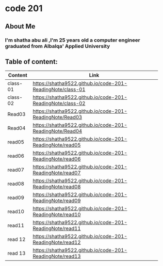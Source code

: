 # code 201
## About Me
### I'm shatha abu ali ,I'm 25 years old a computer engineer graduated from Albalqa' Applied University

##  Table of content:

| Content | Link |
| ------------- | ------------- |
| class-01 | https://shatha9522.github.io/code-201-ReadingNote/class-01 |
| class-02 | https://shatha9522.github.io/code-201-ReadingNote/class-02 |
| Read03 | https://shatha9522.github.io/code-201-ReadingNote/Read03 |
| Read04 |https://shatha9522.github.io/code-201-ReadingNote/Read04 |
| read05 | https://shatha9522.github.io/code-201-ReadingNote/read05 |
| read06 | https://shatha9522.github.io/code-201-ReadingNote/read06 |
| read07 | https://shatha9522.github.io/code-201-ReadingNote/read07 |
| read08 | https://shatha9522.github.io/code-201-ReadingNote/read08 |
| read09 | https://shatha9522.github.io/code-201-ReadingNote/read09 |
| read10 | https://shatha9522.github.io/code-201-ReadingNote/read10 |
| read11 | https://shatha9522.github.io/code-201-ReadingNote/read11 |
| read 12 | https://shatha9522.github.io/code-201-ReadingNote/read12 |
| read 13 |https://shatha9522.github.io/code-201-ReadingNote/read13 |